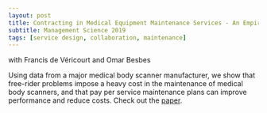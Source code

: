 ```yaml
---
layout: post
title: Contracting in Medical Equipment Maintenance Services - An Empirical Investigation
subtitle: Management Science 2019 
tags: [service design, collaboration, maintenance]
---
```


with Francis de Véricourt and Omar Besbes

Using data from a major medical body scanner manufacturer, we show that free-rider problems impose a heavy cost in the maintenance of medical body scanners, and that pay per service maintenance plans can improve performance and reduce costs. Check out the [paper](https://pubsonline.informs.org/doi/10.1287/mnsc.2017.2993).

